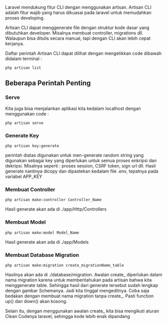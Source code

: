 Laravel mendukung fitur CLI dengan menggunakan artisan. Artisan CLI adalah fitur wajib yang harus dikuasai pada laravel untuk memudahkan proses developing.

Artisan CLI dapat menggenerate file dengan struktur kode dasar yang dibutuhkan developer. Misalnya membuat controller, migrations dll. Walaupun bisa ditulis secara manual, tapi dengan CLI akan lebih cepat kerjanya.

Daftar perintah Artisan CLI dapat dilihat dengan mengetikkan code dibawah didalam terminal :

`php artisan list`

## Beberapa Perintah Penting

### Serve

Kita juga bisa menjalankan aplikasi kita kedalam localhost dengan menggunakan code :

`php artisan serve`

### Generate Key

`php artisan key:generate`

perintah diatas digunakan untuk men-generate random string yang digunakan sebagai key yang diperlukan untuk semua proses enkripsi dan dekripsi. Misalnya seperti : proses session, CSRF token, sign url dll. Hasil generate nantinya dicopy dan dipastekan kedalam file .env, tepatnya pada variabel APP_KEY

### Membuat Controller

`php artisan make:controller Controller_Name` 

Hasil generate akan ada di ./app/Http/Controllers

### Membuat Model

`php artisan make:model Model_Name`

Hasil generate akan ada di ./app/Models

### Membuat Database Migration

`php artisan make:migration create_migrationName_table`

Hasilnya akan ada di ./database/migration. Awalan create_ diperlukan dalam nama migration karena untuk memberitahukan pada artisan bahwa kita menggenerate table. Sehingga hasil dari generate tersebut sudah lengkap dengan gambar Schemanya. Jadi kita tinggal mengeditnya. Coba saja bedakan dengan membuat nama migration tanpa create_. Pasti function up() dan down() akan kosong.

Selain itu, dengan menggunakan awalan create_ kita bisa mengikuti aturan Clean Codenya laravel, sehingga kode lebih enak dipandang



